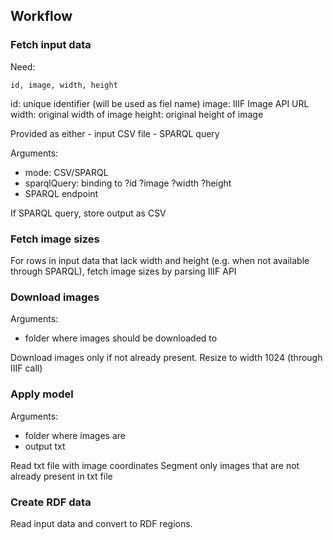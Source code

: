 
## Workflow

### Fetch input data

Need:
```csv
id, image, width, height
```

id: unique identifier (will be used as fiel name)
image: IIIF Image API URL
width: original width of image
height: original height of image

Provided as either
    - input CSV file
    - SPARQL query

Arguments:
- mode: CSV/SPARQL
- sparqlQuery: binding to ?id ?image ?width ?height
- SPARQL endpoint

If SPARQL query, store output as CSV

### Fetch image sizes

For rows in input data that lack width and height (e.g. when not available through SPARQL), fetch image sizes by parsing IIIF API

### Download images

Arguments:
- folder where images should be downloaded to

Download images only if not already present. Resize to width 1024 (through IIIF call)

### Apply model

Arguments:
- folder where images are
- output txt

Read txt file with image coordinates
Segment only images that are not already present in txt file

### Create RDF data

Read input data and convert to RDF regions.